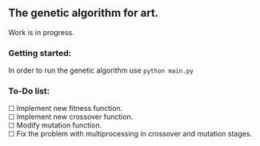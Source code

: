## The genetic algorithm for art.
Work is in progress.

### Getting started:
In order to run the genetic algorithm use 
```python main.py```

### To-Do list:
☐ Implement new fitness function. \
☐ Implement new crossover function. \
☐ Modify mutation function. \
☐ Fix the problem with multiprocessing in crossover and mutation stages. 